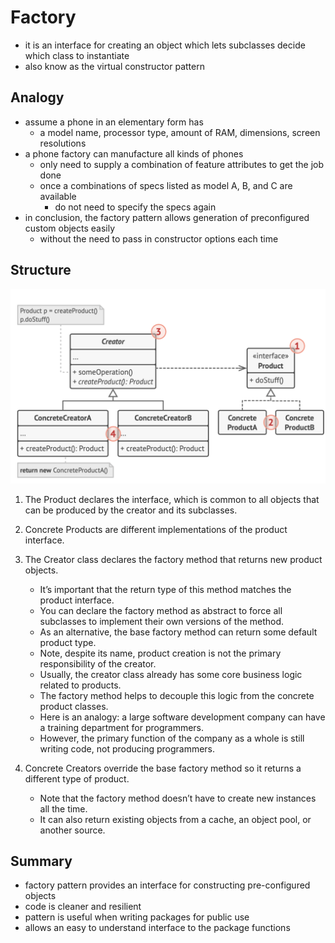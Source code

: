 # Factory

- it is an interface for creating an object which lets subclasses decide which class to instantiate
- also know as the virtual constructor pattern

## Analogy

- assume a phone in an elementary form has
  - a model name, processor type, amount of RAM, dimensions, screen resolutions
- a phone factory can manufacture all kinds of phones
  - only need to supply a combination of feature attributes to get the job done
  - once a combinations of specs listed as model A, B, and C are available
    - do not need to specify the specs again
- in conclusion, the factory pattern allows generation of preconfigured custom objects easily
  - without the need to pass in constructor options each time

## Structure

![Factory](../../images/factory.png)

1. The Product declares the interface, which is common to all objects that can be produced by the creator and its subclasses.

2. Concrete Products are different implementations of the product interface.

3. The Creator class declares the factory method that returns new product objects.

   - It’s important that the return type of this method matches the product interface.
   - You can declare the factory method as abstract to force all subclasses to implement their own versions of the method.
   - As an alternative, the base factory method can return some default product type.
   - Note, despite its name, product creation is not the primary responsibility of the creator.
   - Usually, the creator class already has some core business logic related to products.
   - The factory method helps to decouple this logic from the concrete product classes.
   - Here is an analogy: a large software development company can have a training department for programmers.
   - However, the primary function of the company as a whole is still writing code, not producing programmers.

4. Concrete Creators override the base factory method so it returns a different type of product.
   - Note that the factory method doesn’t have to create new instances all the time.
   - It can also return existing objects from a cache, an object pool, or another source.

## Summary

- factory pattern provides an interface for constructing pre-configured objects
- code is cleaner and resilient
- pattern is useful when writing packages for public use
- allows an easy to understand interface to the package functions
